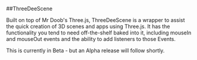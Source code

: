 ##ThreeDeeScene


Built on top of Mr Doob's Three.js, ThreeDeeScene is a wrapper to assist the quick creation of 3D scenes and apps using Three.js. It has the functionality you tend to need off-the-shelf baked into it, including mouseIn and mouseOut events and the ability to add listeners to those Events.

This is currently in Beta - but an Alpha release will follow shortly.